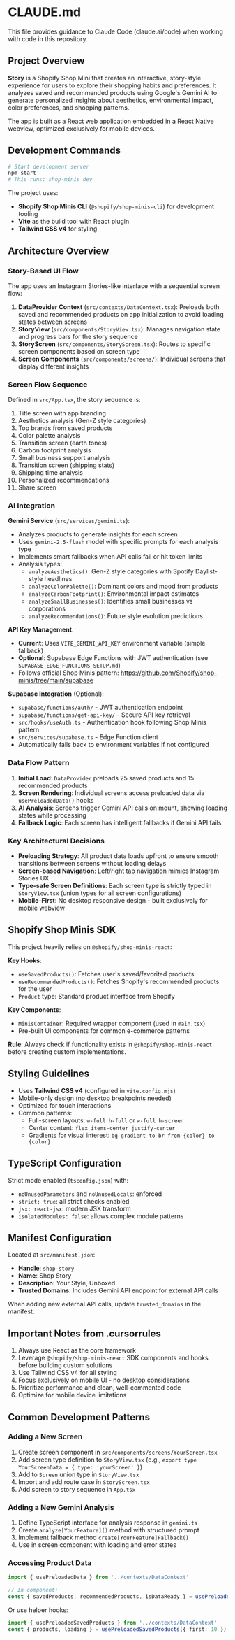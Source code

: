 # CLAUDE.md

This file provides guidance to Claude Code (claude.ai/code) when working with code in this repository.

## Project Overview

**Story** is a Shopify Shop Mini that creates an interactive, story-style experience for users to explore their shopping habits and preferences. It analyzes saved and recommended products using Google's Gemini AI to generate personalized insights about aesthetics, environmental impact, color preferences, and shopping patterns.

The app is built as a React web application embedded in a React Native webview, optimized exclusively for mobile devices.

## Development Commands

```bash
# Start development server
npm start
# This runs: shop-minis dev
```

The project uses:
- **Shopify Shop Minis CLI** (`@shopify/shop-minis-cli`) for development tooling
- **Vite** as the build tool with React plugin
- **Tailwind CSS v4** for styling

## Architecture Overview

### Story-Based UI Flow

The app uses an Instagram Stories-like interface with a sequential screen flow:

1. **DataProvider Context** (`src/contexts/DataContext.tsx`): Preloads both saved and recommended products on app initialization to avoid loading states between screens
2. **StoryView** (`src/components/StoryView.tsx`): Manages navigation state and progress bars for the story sequence
3. **StoryScreen** (`src/components/StoryScreen.tsx`): Routes to specific screen components based on screen type
4. **Screen Components** (`src/components/screens/`): Individual screens that display different insights

### Screen Flow Sequence

Defined in `src/App.tsx`, the story sequence is:
1. Title screen with app branding
2. Aesthetics analysis (Gen-Z style categories)
3. Top brands from saved products
4. Color palette analysis
5. Transition screen (earth tones)
6. Carbon footprint analysis
7. Small business support analysis
8. Transition screen (shipping stats)
9. Shipping time analysis
10. Personalized recommendations
11. Share screen

### AI Integration

**Gemini Service** (`src/services/gemini.ts`):
- Analyzes products to generate insights for each screen
- Uses `gemini-2.5-flash` model with specific prompts for each analysis type
- Implements smart fallbacks when API calls fail or hit token limits
- Analysis types:
  - `analyzeAesthetics()`: Gen-Z style categories with Spotify Daylist-style headlines
  - `analyzeColorPalette()`: Dominant colors and mood from products
  - `analyzeCarbonFootprint()`: Environmental impact estimates
  - `analyzeSmallBusinesses()`: Identifies small businesses vs corporations
  - `analyzeRecommendations()`: Future style evolution predictions

**API Key Management**:
- **Current**: Uses `VITE_GEMINI_API_KEY` environment variable (simple fallback)
- **Optional**: Supabase Edge Functions with JWT authentication (see `SUPABASE_EDGE_FUNCTIONS_SETUP.md`)
- Follows official Shop Minis pattern: https://github.com/Shopify/shop-minis/tree/main/supabase

**Supabase Integration** (Optional):
- `supabase/functions/auth/` - JWT authentication endpoint
- `supabase/functions/get-api-key/` - Secure API key retrieval
- `src/hooks/useAuth.ts` - Authentication hook following Shop Minis pattern
- `src/services/supabase.ts` - Edge Function client
- Automatically falls back to environment variables if not configured

### Data Flow Pattern

1. **Initial Load**: `DataProvider` preloads 25 saved products and 15 recommended products
2. **Screen Rendering**: Individual screens access preloaded data via `usePreloadedData()` hooks
3. **AI Analysis**: Screens trigger Gemini API calls on mount, showing loading states while processing
4. **Fallback Logic**: Each screen has intelligent fallbacks if Gemini API fails

### Key Architectural Decisions

- **Preloading Strategy**: All product data loads upfront to ensure smooth transitions between screens without loading delays
- **Screen-based Navigation**: Left/right tap navigation mimics Instagram Stories UX
- **Type-safe Screen Definitions**: Each screen type is strictly typed in `StoryView.tsx` (union types for all screen configurations)
- **Mobile-First**: No desktop responsive design - built exclusively for mobile webview

## Shopify Shop Minis SDK

This project heavily relies on `@shopify/shop-minis-react`:

**Key Hooks**:
- `useSavedProducts()`: Fetches user's saved/favorited products
- `useRecommendedProducts()`: Fetches Shopify's recommended products for the user
- `Product` type: Standard product interface from Shopify

**Key Components**:
- `MinisContainer`: Required wrapper component (used in `main.tsx`)
- Pre-built UI components for common e-commerce patterns

**Rule**: Always check if functionality exists in `@shopify/shop-minis-react` before creating custom implementations.

## Styling Guidelines

- Uses **Tailwind CSS v4** (configured in `vite.config.mjs`)
- Mobile-only design (no desktop breakpoints needed)
- Optimized for touch interactions
- Common patterns:
  - Full-screen layouts: `w-full h-full` or `w-full h-screen`
  - Center content: `flex items-center justify-center`
  - Gradients for visual interest: `bg-gradient-to-br from-{color} to-{color}`

## TypeScript Configuration

Strict mode enabled (`tsconfig.json`) with:
- `noUnusedParameters` and `noUnusedLocals`: enforced
- `strict: true`: all strict checks enabled
- `jsx: react-jsx`: modern JSX transform
- `isolatedModules: false`: allows complex module patterns

## Manifest Configuration

Located at `src/manifest.json`:
- **Handle**: `shop-story`
- **Name**: Shop Story
- **Description**: Your Style, Unboxed
- **Trusted Domains**: Includes Gemini API endpoint for external API calls

When adding new external API calls, update `trusted_domains` in the manifest.

## Important Notes from .cursorrules

1. Always use React as the core framework
2. Leverage `@shopify/shop-minis-react` SDK components and hooks before building custom solutions
3. Use Tailwind CSS v4 for all styling
4. Focus exclusively on mobile UI - no desktop considerations
5. Prioritize performance and clean, well-commented code
6. Optimize for mobile device limitations

## Common Development Patterns

### Adding a New Screen

1. Create screen component in `src/components/screens/YourScreen.tsx`
2. Add screen type definition to `StoryView.tsx` (e.g., `export type YourScreenData = { type: 'yourScreen' }`)
3. Add to `Screen` union type in `StoryView.tsx`
4. Import and add route case in `StoryScreen.tsx`
5. Add screen to story sequence in `App.tsx`

### Adding a New Gemini Analysis

1. Define TypeScript interface for analysis response in `gemini.ts`
2. Create `analyze[YourFeature]()` method with structured prompt
3. Implement fallback method `create[YourFeature]Fallback()`
4. Use in screen component with loading and error states

### Accessing Product Data

```typescript
import { usePreloadedData } from '../contexts/DataContext'

// In component:
const { savedProducts, recommendedProducts, isDataReady } = usePreloadedData()
```

Or use helper hooks:
```typescript
import { usePreloadedSavedProducts } from '../contexts/DataContext'
const { products, loading } = usePreloadedSavedProducts({ first: 10 })
```
